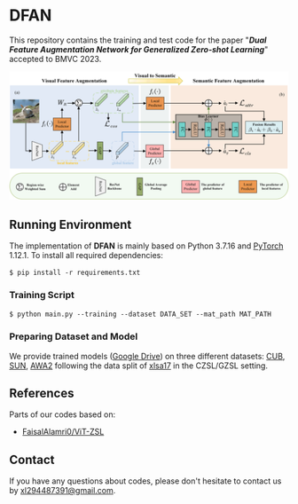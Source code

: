 # DFAN


This repository contains the training and test code for the paper  "***Dual Feature Augmentation Network for
Generalized Zero-shot Learning***" accepted to BMVC 2023. 

![](figures/architecture.png)

## Running Environment
The implementation of **DFAN** is mainly based on Python 3.7.16 and [PyTorch](https://pytorch.org/) 1.12.1. To install all required dependencies:
```
$ pip install -r requirements.txt
```

### Training Script
```
$ python main.py --training --dataset DATA_SET --mat_path MAT_PATH
```


### Preparing Dataset and Model

We provide trained models ([Google Drive](https://drive.google.com/drive/folders/1PQkewCqlEl8FbgFOboB7WqmGgIvN95x9?usp=sharing)) on three different datasets: [CUB](http://www.vision.caltech.edu/visipedia/CUB-200-2011.html), [SUN](http://cs.brown.edu/~gmpatter/sunattributes.html), [AWA2](http://cvml.ist.ac.at/AwA2/) following the data split of [xlsa17](http://datasets.d2.mpi-inf.mpg.de/xian/xlsa17.zip) in the CZSL/GZSL setting. 



## References
Parts of our codes based on:
* [FaisalAlamri0/ViT-ZSL](https://github.com/FaisalAlamri0/ViT-ZSL)

## Contact
If you have any questions about codes, please don't hesitate to contact us by xl294487391@gmail.com.

